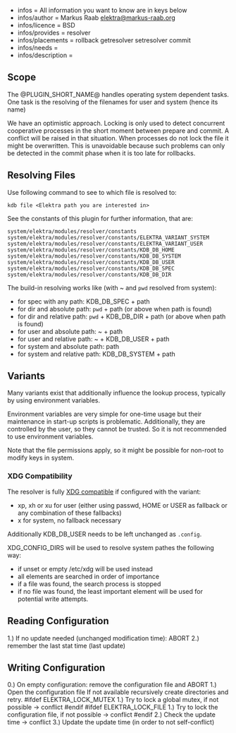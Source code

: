 - infos = All information you want to know are in keys below
- infos/author = Markus Raab <elektra@markus-raab.org>
- infos/licence = BSD
- infos/provides = resolver
- infos/placements = rollback getresolver setresolver commit
- infos/needs =
- infos/description =
## Scope ##

The @PLUGIN_SHORT_NAME@ handles operating system dependent tasks.
One task is the resolving of the filenames for user and system (hence its name)


We have an optimistic approach. Locking is only used to detect
concurrent cooperative processes in the short moment between prepare and commit.
A conflict will be raised in that situation.
When processes do not lock the file it might be overwritten.
This is unavoidable because
such problems can only be detected in the commit phase when it is too late for
rollbacks.

## Resolving Files ##

Use following command to see to which file is resolved to:

    kdb file <Elektra path you are interested in>

See the constants of this plugin for further information, that are:

    system/elektra/modules/resolver/constants
    system/elektra/modules/resolver/constants/ELEKTRA_VARIANT_SYSTEM
    system/elektra/modules/resolver/constants/ELEKTRA_VARIANT_USER
    system/elektra/modules/resolver/constants/KDB_DB_HOME
    system/elektra/modules/resolver/constants/KDB_DB_SYSTEM
    system/elektra/modules/resolver/constants/KDB_DB_USER
    system/elektra/modules/resolver/constants/KDB_DB_SPEC
    system/elektra/modules/resolver/constants/KDB_DB_DIR

The build-in resolving works like (with ~ and `pwd` resolved from system):

- for spec with any path: KDB_DB_SPEC + path
- for dir and absolute path: `pwd` + path (or above when path is found)
- for dir and relative path: `pwd` + KDB_DB_DIR + path (or above when path is found)
- for user and absolute path: ~ + path
- for user and relative path: ~ + KDB_DB_USER + path
- for system and absolute path: path
- for system and relative path: KDB_DB_SYSTEM + path


## Variants ##

Many variants exist that additionally influence the lookup
process, typically by using environment variables.

Environment variables are very simple for one-time usage but their
maintenance in start-up scripts is problematic. Additionally, they
are controlled by the user, so they cannot be trusted. So it is not
recommended to use environment variables.

Note that the file permissions apply, so it might be possible for
non-root to modify keys in system.


### XDG Compatibility ###

The resolver is fully [XDG compatible](http://standards.freedesktop.org/basedir-spec/basedir-spec-latest.html)
if configured with the variant:

- xp, xh or xu for user (either using passwd, HOME or USER as fallback
  or any combination of these fallbacks)
- x for system, no fallback necessary

Additionally KDB_DB_USER needs to be left unchanged as `.config`.

XDG_CONFIG_DIRS will be used to resolve system pathes the following
way:

- if unset or empty /etc/xdg will be used instead
- all elements are searched in order of importance
 - if a file was found, the search process is stopped
 - if no file was found, the least important element will be used for
   potential write attempts.


## Reading Configuration ##

 1.) If no update needed (unchanged modification time): ABORT
 2.) remember the last stat time (last update)


## Writing Configuration ##

 0.) On empty configuration: remove the configuration file and ABORT
 1.) Open the configuration file
     If not available recursively create directories and retry.
#ifdef ELEKTRA_LOCK_MUTEX
 1.) Try to lock a global mutex, if not possible -> conflict
#endif
#ifdef ELEKTRA_LOCK_FILE
 1.) Try to lock the configuration file, if not possible -> conflict
#endif
 2.) Check the update time -> conflict
 3.) Update the update time (in order to not self-conflict)
